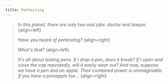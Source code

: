 ```yaml
---
title: Pentesting
---
```


> *In this planet, there are only two real jobs: doctor and lawyer.* {align=left}
> 
> *Have you heard of pentesting?* {align=right}
>
> *What's that?* {align=left}
>
> *It's all about testing pens.*
> *If I drop a pen, does it break? If I open and close the cap repeatedly, will it easily wear out?*
> *And now, suppose we have a pen and an apple. Their combined power is unimaginable. If you have a pineapple too...* {align=right}
